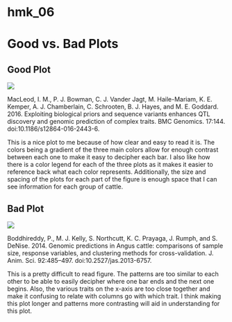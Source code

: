 # hmk_06

# Good vs. Bad Plots

## Good Plot

![](example_goodplot.png)

MacLeod, I. M., P. J. Bowman, C. J. Vander Jagt, M. Haile-Mariam, K. E.
Kemper, A. J. Chamberlain, C. Schrooten, B. J. Hayes, and M. E. Goddard.
2016. Exploiting biological priors and sequence variants enhances QTL
discovery and genomic prediction of complex traits. BMC Genomics.
17:144. doi:10.1186/s12864-016-2443-6.

This is a nice plot to me because of how clear and easy to read it is.
The colors being a gradient of the three main colors allow for enough
contrast between each one to make it easy to decipher each bar. I also
like how there is a color legend for each of the three plots as it makes
it easier to reference back what each color represents. Additionally,
the size and spacing of the plots for each part of the figure is enough
space that I can see information for each group of cattle.

## Bad Plot

![](example_badplot.png)

Boddhireddy, P., M. J. Kelly, S. Northcutt, K. C. Prayaga, J. Rumph, and
S. DeNise. 2014. Genomic predictions in Angus cattle: comparisons of
sample size, response variables, and clustering methods for
cross-validation. J. Anim. Sci. 92:485–497. doi:10.2527/jas.2013-6757.

This is a pretty difficult to read figure. The patterns are too similar
to each other to be able to easily decipher where one bar ends and the
next one begins. Also, the various traits on the x-axis are too close
together and make it confusing to relate with columns go with which
trait. I think making this plot longer and patterns more contrasting
will aid in understanding for this plot.
